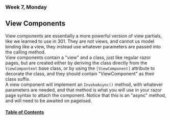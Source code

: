 ### Week 7, Monday
## View Components
View components are essentially a more powerful version of view partials, like we learned to use in 301. They are not views, and cannot us model binding like a view, they instead use whatever parameters are passed into the calling method.  
View components contain a "view" and a class, just like regular razor pages, but are created either by deriving the class directly from the `ViewCompontent` base class, or by using the `[ViewComponent]` attribute to decorate the class, and they should contain "ViewComponent" as their class suffix.  
A view component will implement an `InvokeAsync()` method, with whatever parameters are needed, and that method is what you will use in your razor page syntax to attach the component. Notice that this is an "async" method, and will need to be awaited on pageload. 

#### [Table of Contents](https://hcoggers.github.io/Reading-Notes-Repository/)